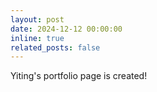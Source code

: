 ```yaml
---
layout: post
date: 2024-12-12 00:00:00
inline: true
related_posts: false
---
```


Yiting's portfolio page is created!
